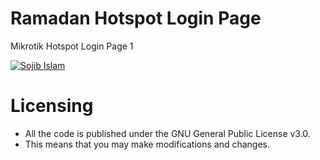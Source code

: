# Ramadan Hotspot Login Page
Mikrotik Hotspot Login Page 1

[<img src='https://github.com/UnknownSojib/Ramadan-Hotspot-Login-Page-1/blob/main/preview.jpeg?raw=true' alt='Sojib Islam'>](https://github.com/UnknownSojib/)

# Licensing
* All the code is published under the GNU General Public License v3.0.
* This means that you may make modifications and changes.
